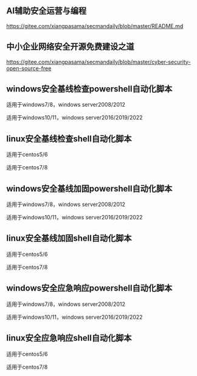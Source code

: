## AI辅助安全运营与编程

https://gitee.com/xiangpasama/secmandaily/blob/master/README.md

## 中小企业网络安全开源免费建设之道

https://gitee.com/xiangpasama/secmandaily/blob/master/cyber-security-open-source-free

## windows安全基线检查powershell自动化脚本

适用于windows7/8，windows server2008/2012

适用于windows10/11，windows server2016/2019/2022

## linux安全基线检查shell自动化脚本

适用于centos5/6

适用于centos7/8

## windows安全基线加固powershell自动化脚本

适用于windows7/8，windows server2008/2012

适用于windows10/11，windows server2016/2019/2022

## linux安全基线加固shell自动化脚本

适用于centos5/6

适用于centos7/8

## windows安全应急响应powershell自动化脚本

适用于windows7/8，windows server2008/2012

适用于windows10/11，windows server2016/2019/2022

## linux安全应急响应shell自动化脚本

适用于centos5/6

适用于centos7/8

